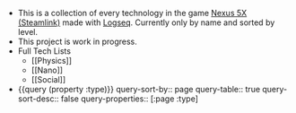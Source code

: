 - This is a collection of every technology in the game [Nexus 5X (Steamlink)](https://store.steampowered.com/app/1983990/Nexus_5X/) made with [Logseq](https://logseq.com/). Currently only by name and sorted by level.
- This project is work in progress.
- Full Tech Lists
	- [[Physics]]
	- [[Nano]]
	- [[Social]]
- {{query (property :type)}}
  query-sort-by:: page
  query-table:: true
  query-sort-desc:: false
  query-properties:: [:page :type]
